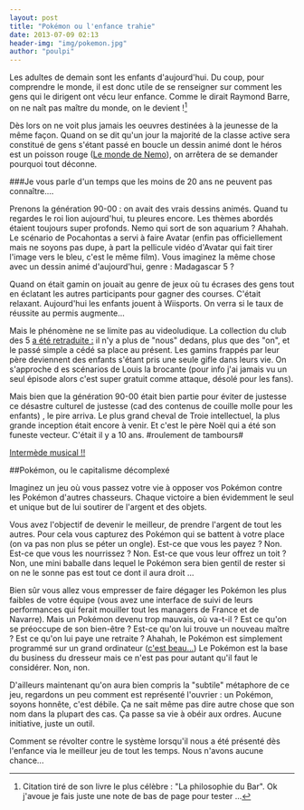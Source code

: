 ```yaml
---
layout: post
title: "Pokémon ou l'enfance trahie"
date: 2013-07-09 02:13
header-img: "img/pokemon.jpg"
author: "poulpi"
---
```


Les adultes de demain sont les enfants d'aujourd'hui. Du coup, pour comprendre le monde, il est donc utile 
de se renseigner sur comment les gens qui le dirigent ont vécu leur enfance. Comme le dirait Raymond Barre,
 on ne naît pas maître du monde, on le devient ![^raymond]

Dès lors on ne voit plus jamais les oeuvres destinées à la jeunesse de la même façon. Quand on se dit qu'un 
jour la majorité de la classe active sera constitué de gens s'étant passé en boucle un dessin animé dont le 
héros est un poisson rouge ([Le monde de Nemo](http://www.imdb.com/title/tt0266543/)), on arrêtera de se demander
 pourquoi tout déconne. 

###Je vous parle d'un temps que les moins de 20 ans ne peuvent pas connaître.... 

Prenons la génération 90-00 : on avait des vrais dessins animés. Quand tu regardes le roi lion aujourd'hui, tu 
pleures encore. Les thèmes abordés étaient toujours super profonds. Nemo qui sort de son aquarium ? Ahahah. Le 
scénario de Pocahontas a servi à faire Avatar (enfin pas officiellement mais ne soyons pas dupe, à part la pellicule
 vidéo d'Avatar qui fait tirer l'image vers le bleu, c'est le même film). Vous imaginez la même chose avec un dessin 
 animé d'aujourd'hui, genre : Madagascar 5 ?

Quand on était gamin on jouait au genre de jeux où tu écrases des gens tout en éclatant les autres participants pour 
gagner des courses. C'était relaxant. Aujourd'hui les enfants jouent à Wiisports. On verra si le taux de réussite au 
permis augmente... 

Mais le phénomène ne se limite pas au videoludique. La collection du club des 5 [a été retraduite :](http://www.actualitte.com/societe/le-club-des-5-la-nouvelle-traduction-qui-laisse-sans-voix-28837.htm) 
 il n'y a plus de "nous" dedans, plus que des "on", et le passé simple a cédé sa place au présent. 
Les gamins frappés par leur père deviennent des enfants s'étant pris une seule gifle dans leurs vie. On s'approche d
es scénarios de Louis la brocante (pour info j'ai jamais vu un seul épisode alors c'est super gratuit comme attaque, désolé pour les fans).

Mais bien que la génération 90-00 était bien partie pour éviter de justesse ce désastre culturel de justesse (cad 
des contenus de couille molle pour les enfants) , le pire arriva. Le plus grand cheval de Troie intellectuel, la plus 
grande inception était encore à venir. Et c'est le père Noël qui a été son funeste vecteur. C'était il y a 10 ans. #roulement de tambours#

[Intermède musical !!](https://www.youtube.com/watch?v=9LRwvtjCSa8)

##Pokémon, ou le capitalisme décomplexé 

Imaginez un jeu où vous passez votre vie à opposer vos Pokémon contre les Pokémon d'autres chasseurs. Chaque victoire 
a bien évidemment le seul et unique but de lui soutirer de l'argent et des objets. 

Vous avez l'objectif de devenir le meilleur, de prendre l'argent de tout les autres. Pour cela vous capturez des Pokémon 
qui se battent à votre place (on va pas non plus se péter un ongle). Est-ce que vous les payez ? Non. Est-ce que vous les 
nourrissez ? Non. Est-ce que vous leur offrez un toit ? Non, une mini baballe dans lequel le Pokémon sera bien gentil de 
rester si on ne le sonne pas est tout ce dont il aura droit ... 

Bien sûr vous allez vous empresser de faire dégager les Pokémon les plus faibles de votre équipe (vous avez une interface 
de suivi de leurs performances qui ferait mouiller tout les managers de France et de Navarre). Mais un Pokémon devenu trop 
mauvais, où va-t-il ? Est ce qu'on se préoccupe de son bien-être ? Est-ce qu'on lui trouve un nouveau maître ? Est ce qu'on 
lui paye une retraite ? Ahahah, le Pokémon est simplement programmé sur un grand ordinateur ([c'est beau...](http://www.youtube.com/watch?v=AriW21rcHIg)) 
Le Pokémon est la base du business du dresseur mais ce n'est pas pour autant qu'il faut le considérer. Non,  non. 

D'ailleurs maintenant qu'on aura bien compris la "subtile" métaphore de ce jeu, regardons un peu comment est représenté l'ouvrier :
 un Pokémon, soyons honnête, c'est débile. Ça ne sait même pas dire autre chose que son nom dans la plupart des cas. Ça passe sa 
 vie à obéir aux ordres. Aucune initiative, juste un outil.

Comment se révolter contre le système lorsqu'il nous a été présenté dès l'enfance via le meilleur jeu de tout les temps. Nous n'avons aucune chance...

[^raymond]: Citation tiré de son livre le plus célèbre : "La philosophie du Bar". Ok j'avoue je fais juste une note de bas de page pour tester ...